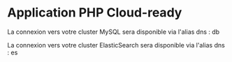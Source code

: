 # Application PHP Cloud-ready

La connexion vers votre cluster MySQL sera disponible via l'alias dns : db

La connexion vers votre cluster ElasticSearch sera disponible via l'alias dns : es